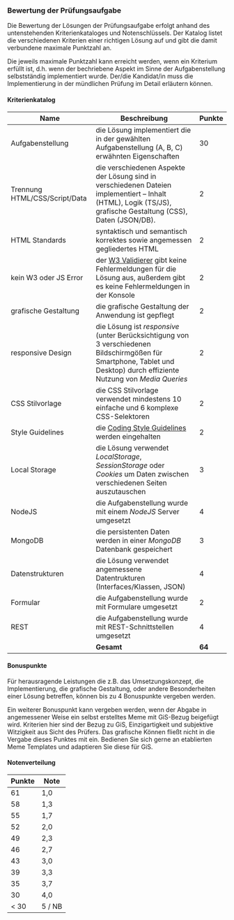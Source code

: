 ### Bewertung der Prüfungsaufgabe

Die Bewertung der Lösungen der Prüfungsaufgabe erfolgt anhand des untenstehenden Kriterienkataloges und Notenschlüssels. Der Katalog listet die verschiedenen Kriterien einer richtigen Lösung auf und gibt die damit verbundene maximale Punktzahl an. 

Die jeweils maximale Punktzahl kann erreicht werden, wenn ein Kriterium erfüllt ist, d.h. wenn der bechriebene Aspekt im Sinne der Aufgabenstellung selbstständig implementiert wurde. Der/die Kandidat/in muss die Implementierung in der mündlichen Prüfung im Detail erläutern können.

#### Kriterienkatalog

| Name                   | Beschreibung | Punkte   |
|------------------------|--------------|----------|
| Aufgabenstellung       | die Lösung implementiert die in der gewählten Aufgabenstellung (A, B, C) erwähnten Eigenschaften |30|
| Trennung HTML/CSS/Script/Data | die verschiedenen Aspekte der Lösung sind in verschiedenen Dateien implementiert – Inhalt (HTML), Logik (TS/JS), grafische Gestaltung (CSS), Daten (JSON/DB). |2|
| HTML Standards         | syntaktisch und semantisch korrektes sowie angemessen gegliedertes HTML |2|
| kein W3 oder JS Error  | der [W3 Validierer](https://validator.w3.org/) gibt keine Fehlermeldungen für die Lösung aus, außerdem gibt es keine Fehlermeldungen in der Konsole|2|
| grafische Gestaltung   | die grafische Gestaltung der Anwendung ist gepflegt |2|
| responsive Design      | die Lösung ist *responsive* (unter Berücksichtigung von 3 verschiedenen Bildschirmgößen für Smartphone, Tablet und Desktop) durch effiziente Nutzung von *Media Queries* |2|
| CSS Stilvorlage        | die CSS Stilvorlage verwendet mindestens 10 einfache und 6 komplexe CSS-Selektoren |2|
| Style Guidelines       | die [Coding Style Guidelines](https://hs-furtwangen.github.io/GIS-WiSe-2020-2021/codingstyle/) werden eingehalten |2|
| Local Storage | die Lösung verwendet *LocalStorage*, *SessionStorage* oder *Cookies* um Daten zwischen verschiedenen Seiten auszutauschen |3|
| NodeJS                 | die Aufgabenstellung wurde mit einem *NodeJS* Server umgesetzt |4|
| MongoDB                | die persistenten Daten werden in einer *MongoDB* Datenbank gespeichert |3|
| Datenstrukturen        | die Lösung verwendet angemessene Datentrukturen (Interfaces/Klassen, JSON) |4|
| Formular               | die Aufgabenstellung wurde mit Formulare umgesetzt |2|
| REST                   | die Aufgabenstellung wurde mit REST-Schnittstellen umgesetzt |4|
| | **Gesamt** | **64** |

#### Bonuspunkte

Für herausragende Leistungen die z.B. das Umsetzungskonzept, die Implementierung, die grafische Gestaltung, oder andere Besonderheiten einer Lösung betreffen, können bis zu 4 Bonuspunkte vergeben werden.

Ein weiterer Bonuspunkt kann vergeben werden, wenn der Abgabe in angemessener Weise ein selbst erstelltes Meme mit GiS-Bezug beigefügt wird. Kriterien hier sind der Bezug zu GiS, Einzigartigkeit und subjektive Witzigkeit aus Sicht des Prüfers. Das grafische Können fließt nicht in die Vergabe dieses Punktes mit ein. Bedienen Sie sich gerne an etablierten Meme Templates und adaptieren Sie diese für GiS.

#### Notenverteilung

| Punkte | Note |
| -  | - |
| 61 | 1,0 |
| 58 | 1,3 |
| 55 | 1,7 |
| 52 | 2,0 |
| 49 | 2,3 |
| 46 | 2,7 |
| 43 | 3,0 |
| 39 | 3,3 |
| 35 | 3,7 |
| 30 | 4,0 |
| < 30 | 5 / NB|
